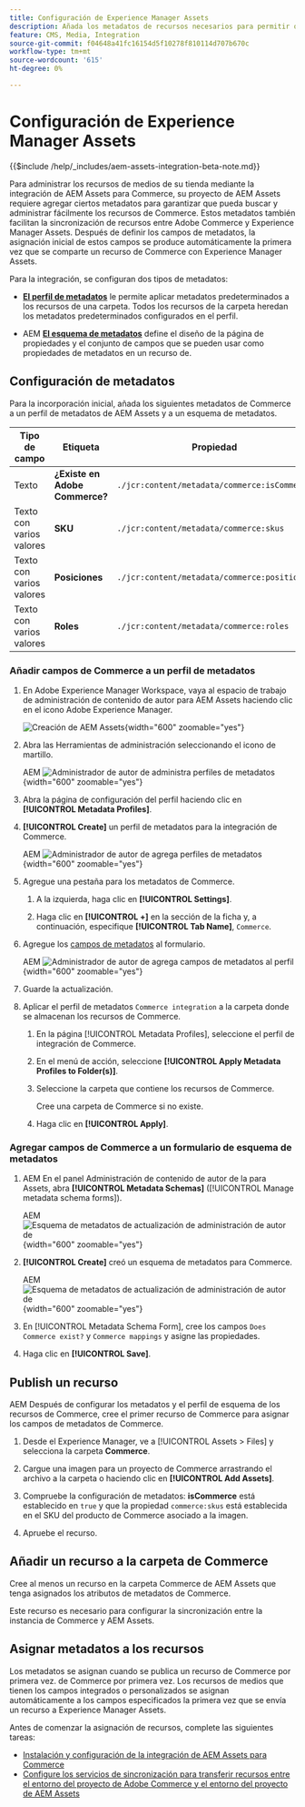 ```yaml
---
title: Configuración de Experience Manager Assets
description: Añada los metadatos de recursos necesarios para permitir que la integración de AEM Assets para Commerce sincronice recursos entre proyectos de Adobe Commerce y Experience Manager Assets.
feature: CMS, Media, Integration
source-git-commit: f04648a41fc16154d5f10278f810114d707b670c
workflow-type: tm+mt
source-wordcount: '615'
ht-degree: 0%

---
```


# Configuración de Experience Manager Assets

{{$include /help/_includes/aem-assets-integration-beta-note.md}}

Para administrar los recursos de medios de su tienda mediante la integración de AEM Assets para Commerce, su proyecto de AEM Assets requiere agregar ciertos metadatos para garantizar que pueda buscar y administrar fácilmente los recursos de Commerce. Estos metadatos también facilitan la sincronización de recursos entre Adobe Commerce y Experience Manager Assets. Después de definir los campos de metadatos, la asignación inicial de estos campos se produce automáticamente la primera vez que se comparte un recurso de Commerce con Experience Manager Assets.

Para la integración, se configuran dos tipos de metadatos:

- **[El perfil de metadatos](https://experienceleague.adobe.com/en/docs/experience-manager-cloud-service/content/assets/manage/metadata-profiles)** le permite aplicar metadatos predeterminados a los recursos de una carpeta. Todos los recursos de la carpeta heredan los metadatos predeterminados configurados en el perfil.

- AEM **[El esquema de metadatos](https://experienceleague.adobe.com/en/docs/experience-manager-cloud-service/content/assets/manage/metadata-schemas)** define el diseño de la página de propiedades y el conjunto de campos que se pueden usar como propiedades de metadatos en un recurso de.

## Configuración de metadatos

Para la incorporación inicial, añada los siguientes metadatos de Commerce a un perfil de metadatos de AEM Assets y a un esquema de metadatos.

| Tipo de campo | Etiqueta | Propiedad | Valor predeterminado |
|------ | ------- | ---------- | ------------- |
| Texto | **¿Existe en Adobe Commerce?** | `./jcr:content/metadata/commerce:isCommerce` | yes |
| Texto con varios valores | **SKU** | `./jcr:content/metadata/commerce:skus` | ninguno |
| Texto con varios valores | **Posiciones** | `./jcr:content/metadata/commerce:positions` | ninguno |
| Texto con varios valores | **Roles** | `./jcr:content/metadata/commerce:roles` | ninguno |


### Añadir campos de Commerce a un perfil de metadatos

1. En Adobe Experience Manager Workspace, vaya al espacio de trabajo de administración de contenido de autor para AEM Assets haciendo clic en el icono Adobe Experience Manager.

   ![Creación de AEM Assets](./assets/aem-assets-authoring.png){width="600" zoomable="yes"}

1. Abra las Herramientas de administración seleccionando el icono de martillo.

   AEM ![Administrador de autor de administra perfiles de metadatos](./assets/aem-manage-metadata-profiles.png){width="600" zoomable="yes"}

1. Abra la página de configuración del perfil haciendo clic en **[!UICONTROL Metadata Profiles]**.

1. **[!UICONTROL Create]** un perfil de metadatos para la integración de Commerce.

   AEM ![Administrador de autor de agrega perfiles de metadatos ](./assets/aem-create-metadata-profile.png){width="600" zoomable="yes"}

1. Agregue una pestaña para los metadatos de Commerce.

   1. A la izquierda, haga clic en **[!UICONTROL Settings]**.

   1. Haga clic en **[!UICONTROL +]** en la sección de la ficha y, a continuación, especifique **[!UICONTROL Tab Name]**, `Commerce`.

1. Agregue los [campos de metadatos](#configure-metadata) al formulario.

   AEM ![Administrador de autor de agrega campos de metadatos al perfil](./assets/aem-edit-metadata-profile-fields.png){width="600" zoomable="yes"}

1. Guarde la actualización.

1. Aplicar el perfil de metadatos `Commerce integration` a la carpeta donde se almacenan los recursos de Commerce.

   1. En la página [!UICONTROL  Metadata Profiles], seleccione el perfil de integración de Commerce.

   1. En el menú de acción, seleccione **[!UICONTROL Apply Metadata Profiles to Folder(s)]**.

   1. Seleccione la carpeta que contiene los recursos de Commerce.

      Cree una carpeta de Commerce si no existe.

   1. Haga clic en **[!UICONTROL Apply]**.

### Agregar campos de Commerce a un formulario de esquema de metadatos

1. AEM En el panel Administración de contenido de autor de la para Assets, abra **[!UICONTROL Metadata Schemas]** ([!UICONTROL Manage metadata schema forms]).

   AEM ![Esquema de metadatos de actualización de administración de autor de](./assets/aem-assets-manage-metadata-schema.png){width="600" zoomable="yes"}

1. **[!UICONTROL Create]** creó un esquema de metadatos para Commerce.

   AEM ![Esquema de metadatos de actualización de administración de autor de](./assets/aem-assets-create-metadata-schema.png){width="600" zoomable="yes"}

1. En [!UICONTROL Metadata Schema Form], cree los campos `Does Commerce exist?` y `Commerce mappings` y asigne las propiedades.

1. Haga clic en **[!UICONTROL Save]**.


## Publish un recurso

AEM Después de configurar los metadatos y el perfil de esquema de los recursos de Commerce, cree el primer recurso de Commerce para asignar los campos de metadatos de Commerce.

1. Desde el Experience Manager, ve a [!UICONTROL Assets > Files] y selecciona la carpeta **Commerce**.

1. Cargue una imagen para un proyecto de Commerce arrastrando el archivo a la carpeta o haciendo clic en **[!UICONTROL Add Assets]**.

1. Compruebe la configuración de metadatos: **isCommerce** está establecido en `true` y que la propiedad `commerce:skus` está establecida en el SKU del producto de Commerce asociado a la imagen.

1. Apruebe el recurso.


## Añadir un recurso a la carpeta de Commerce

Cree al menos un recurso en la carpeta Commerce de AEM Assets que tenga asignados los atributos de metadatos de Commerce.

Este recurso es necesario para configurar la sincronización entre la instancia de Commerce y AEM Assets.

## Asignar metadatos a los recursos

Los metadatos se asignan cuando se publica un recurso de Commerce por primera vez.  de Commerce por primera vez. Los recursos de medios que tienen los campos integrados o personalizados se asignan automáticamente a los campos especificados la primera vez que se envía un recurso a Experience Manager Assets.

Antes de comenzar la asignación de recursos, complete las siguientes tareas:

- [Instalación y configuración de la integración de AEM Assets para Commerce](aem-assets-configure-commerce.md)
- [Configure los servicios de sincronización para transferir recursos entre el entorno del proyecto de Adobe Commerce y el entorno del proyecto de AEM Assets](aem-assets-setup-synchronization.md)
